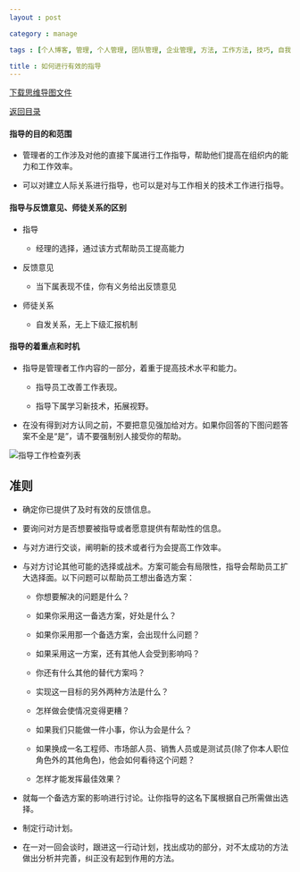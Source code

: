 ```yaml
---
layout : post

category : manage

tags : [个人博客, 管理, 个人管理, 团队管理, 企业管理, 方法, 工作方法, 技巧, 自我提升]

title : 如何进行有效的指导
---
```


[下载思维导图文件](https://www.mindmeister.com/external/drive/do_open?file_id=0B6K98da0px63OTFydGZxd052LUE)

[返回目录](/manage/2013/04/07/Behind-closed-doors-secrets-of-great-management/)

#### 指导的目的和范围

- 管理者的工作涉及对他的直接下属进行工作指导，帮助他们提高在组织内的能力和工作效率。

- 可以对建立人际关系进行指导，也可以是对与工作相关的技术工作进行指导。


#### 指导与反馈意见、师徒关系的区别


- 指导

    - 经理的选择，通过该方式帮助员工提高能力

- 反馈意见

    - 当下属表现不佳，你有义务给出反馈意见

- 师徒关系

    - 自发关系，无上下级汇报机制

#### 指导的着重点和时机


- 指导是管理者工作内容的一部分，着重于提高技术水平和能力。

    - 指导员工改善工作表现。

    - 指导下属学习新技术，拓展视野。

- 在没有得到对方认同之前，不要把意见强加给对方。如果你回答的下图问题答案不全是“是”，请不要强制别人接受你的帮助。

![](http://pic.yupoo.com/bigdreamstudio_v/CRuHDM2J/zcAPW.jpg "指导工作检查列表")

## 准则

- 确定你已提供了及时有效的反馈信息。

- 要询问对方是否想要被指导或者愿意提供有帮助性的信息。

- 与对方进行交谈，阐明新的技术或者行为会提高工作效率。

- 与对方讨论其他可能的选择或战术。方案可能会有局限性，指导会帮助员工扩大选择面。以下问题可以帮助员工想出备选方案：

    - 你想要解决的问题是什么？
    
    - 如果你采用这一备选方案，好处是什么？
    
    - 如果你采用那一个备选方案，会出现什么问题？
    
    - 如果采用这一方案，还有其他人会受到影响吗？
    
    - 你还有什么其他的替代方案吗？
    
    - 实现这一目标的另外两种方法是什么？
    
    - 怎样做会使情况变得更糟？
    
    - 如果我们只能做一件小事，你认为会是什么？
    
    - 如果换成一名工程师、市场部人员、销售人员或是测试员(除了你本人职位角色外的其他角色)，他会如何看待这个问题？
    
    - 怎样才能发挥最佳效果？

- 就每一个备选方案的影响进行讨论。让你指导的这名下属根据自己所需做出选择。

- 制定行动计划。

- 在一对一回会谈时，跟进这一行动计划，找出成功的部分，对不太成功的方法做出分析并完善，纠正没有起到作用的方法。